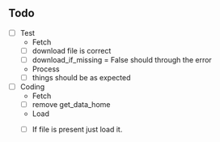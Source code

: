 Todo
----

-[ ] Test
    - Fetch
	-[ ] download file is correct
	-[ ] download_if_missing = False should through the error
    - Process
	-[ ] things should be as expected

- [ ] Coding
    - Fetch
	- [ ] remove get_data_home
    - Load
	- [ ] If file is present just load it.


